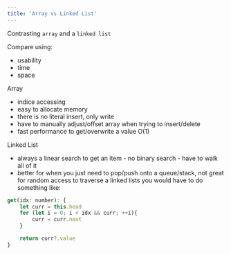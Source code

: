 ```yaml
---
title: 'Array vs Linked List'
---
```


Contrasting `array` and a `linked list`

Compare using:

- usability
- time
- space

Array

- indice accessing
- easy to allocate memory
- there is no literal insert, only write
- have to manually adjust/offset array when trying to insert/delete
- fast performance to get/overwrite a value O(1)

Linked List

- always a linear search to get an item - no binary search - have to walk all of it
- better for when you just need to pop/push onto a queue/stack, not great for random access
  to traverse a linked lists you would have to do something like:

```js
get(idx: number): {
    let curr = this.head
    for (let i = 0; i < idx && curr; ++i){
        curr = curr.next
    }

    return curr?.value
}

```
